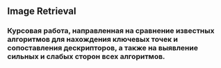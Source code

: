 ## Image Retrieval
### Курсовая работа, направленная на сравнение известных алгоритмов для нахождения ключевых точек и сопоставления дескрипторов, а также на выявление сильных и слабых сторон всех алгоритмов.
